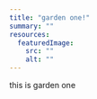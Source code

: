 ```yaml
---
title: "garden one!"
summary: ""
resources:
  featuredImage:
    src: ""
    alt: ""
---
```


this is garden one
